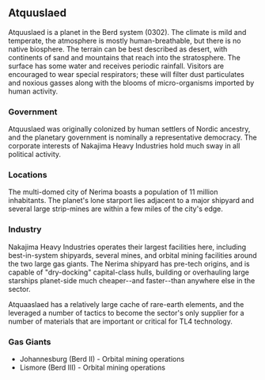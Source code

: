 ## Atquuslaed

Atquuslaed is a planet in the Berd system (0302). The climate is mild and temperate, the atmosphere is mostly human-breathable, but there is no native biosphere. The terrain can be best described as desert, with continents of sand and mountains that reach into the stratosphere. The surface has some water and receives periodic rainfall. Visitors are encouraged to wear special respirators; these will filter dust particulates and noxious gasses along with the blooms of micro-organisms imported by human activity.

### Government

Atquuslaed was originally colonized by human settlers of Nordic ancestry, and the planetary government is nominally a representative democracy. The corporate interests of Nakajima Heavy Industries hold much sway in all political activity.

### Locations

The multi-domed city of Nerima boasts a population of 11 million inhabitants. The planet's lone starport lies adjacent to a major shipyard and several large strip-mines are within a few miles of the city's edge.

### Industry

Nakajima Heavy Industries operates their largest facilities here, including best-in-system shipyards, several mines, and orbital mining facilities around the two large gas giants. The Nerima shipyard has pre-tech origins, and is capable of "dry-docking" capital-class hulls, building or overhauling large starships planet-side much cheaper--and faster--than anywhere else in the sector.

Atquaaslaed has a relatively large cache of rare-earth elements, and the  leveraged a number of tactics to become the sector's only supplier for a number of materials that are important or critical for TL4 technology.

### Gas Giants

* Johannesburg (Berd II) - Orbital mining operations
* Lismore (Berd III) - Orbital mining operations
